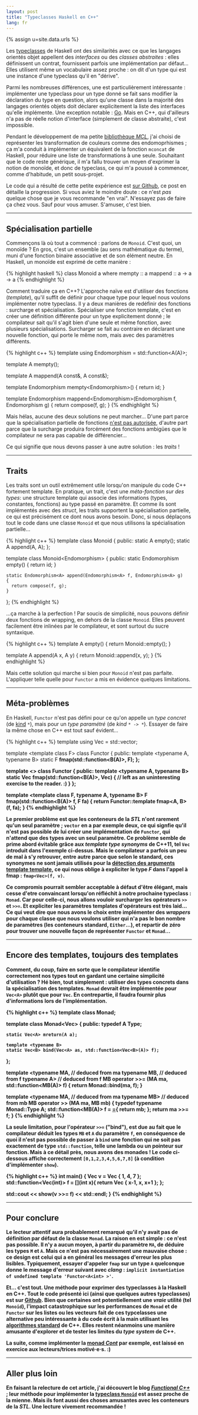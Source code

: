 ```yaml
---
layout: post
title: "Typeclasses Haskell en C++"
lang: fr
---
```


{% assign u=site.data.urls %}

Les
[typeclasses](http://learnyouahaskell.com/types-and-typeclasses#typeclasses-101)
de Haskell ont des similarités avec ce que les langages orientés objet
appellent des *interfaces* ou des *classes abstraites* : elles
définissent un contrat, fournissent parfois une implémentation par
défaut... Elles utilisent même un vocabulaire assez proche : on dit d'un
type qui est une instance d'une typeclass qu'il en "dérive".

Parmi les nombreuses différences, une est particulièrement
intéressante : implémenter une typeclass pour un type donné se fait sans
modifier la déclaration du type en question, alors qu'une classe dans la
majorité des langages orientés objets doit déclarer explicitement la
liste des interfaces qu'elle implémente. Une exception notable :
[Go](http://www.golangbootcamp.com/book/interfaces). Mais en C++, qui
d'ailleurs n'a pas de réelle notion d'interface (simplement de classe
abstraite), c'est impossible.

Pendant le développement de ma petite
[bibliothèque *MCL*](/fr/{{u.projs}}#mcl), j'ai choisi de représenter
les transformation de couleurs comme des endomoprhismes ; ça m'a conduit
à implémenter un équivalent de la fonction `mconcat` de Haskell, pour
réduire une liste de transformations à une seule. Souhaitant que le code
reste générique, il m'a fallu trouver un moyen d'exprimer la notion de
monoïde, et donc de typeclass, ce qui m'a poussé à commencer, comme
d'habitude, un petit sous-projet.

Le code qui a résulté de cette petite expérience est
[sur Github](https://github.com/nicuveo/CppTypeclasses), ce post en
détaille la progression. Si vous aviez le moindre doute : ce n'est *pas*
quelque chose que je vous recommande "en vrai". N'essayez pas de faire
ça chez vous. Sauf pour vous amuser. S'amuser, c'est bien.

---

## Spécialisation partielle

Commençons là où tout a commencé : parlons de `Monoid`. C'est quoi, un
monoïde&nbsp;? En gros, c'est un ensemble (au sens mathématique du
terme), muni d'une fonction binaire associative et de son élément
neutre. En Haskell, un monoïde est exprimé de cette manière :

{% highlight haskell %}
class Monoid a where
    mempty :: a
    mappend :: a -> a -> a
{% endhighlight %}

Comment traduire ça en C++? L'approche naïve est d'utiliser des
fonctions (*template*), qu'il suffit de définir pour chaque type pour
lequel nous voulons implémenter notre typeclass. Il y a deux manières de
redéfinir des fonctions : surcharge et spécialisation. Spécialiser une
fonction template, c'est en créer une définition différente pour un type
explicitement donné ; le compilateur sait qu'il s'agit bien d'une seule
et même fonction, avec plusieurs spécialisations. Surcharger se fait au
contraire en déclarant une nouvelle fonction, qui porte le même nom,
mais avec des paramètres différents.

{% highlight c++ %}
template <typename A>
using Endomorphism = std::function<A(A)>;

template <typename A>
A mempty();

template <typename A>
A mappend(A const&, A const&);

template <typename A>
Endomorphism<A> mempty<Endomorphism<A>>()
{
  return id<A>;
}

template <typename A>
Endomorphism<A> mappend<Endomorphism<A>>(Endomorphism<A> f,
                                         Endomorphism<A> g)
{
  return compose(f, g);
}
{% endhighlight %}

Mais hélas, aucune des deux solutions ne peut marcher... D'une part
parce que la spécialisation partielle de fonctions
[n'est pas autorisée](http://www.gotw.ca/publications/mill17.htm),
d'autre part parce que la surcharge produira forcément des fonctions
ambigües que le compilateur ne sera pas capable de différencier...

Ce qui signifie que nous devons passer à une autre solution : les
*traits* !

---

## Traits

Les traits sont un outil extrêmement utile lorsqu'on manipule du code
C++ fortement template. En pratique, un trait, c'est une *méta-fonction
sur des types*: une structure template qui associe des informations
(types, constantes, fonctions) au type passé en paramètre. Et comme ils
sont implémentés avec des *struct*, les traits supportent la
spécialisation partielle, ce qui est précisément ce dont nous avons
besoin. Donc, si nous déplaçons tout le code dans une classe `Monoid` et
que nous utilisons la spécialisation partielle...

{% highlight c++ %}
template <typename A>
class Monoid
{
  public:
    static A empty();
    static A append(A, A);
};

template <typename A>
class Monoid<Endomorphism<A>>
{
  public:
    static Endomorphism<A> empty()
    {
      return id;
    }

    static Endomorphism<A> append(Endomorphism<A> f, Endomorphism<A> g)
    {
      return compose(f, g);
    }
};
{% endhighlight %}

...ça marche à la perfection ! Par soucis de simplicité, nous pouvons
définir deux fonctions de wrapping, en dehors de la classe
`Monoid`. Elles peuvent facilement être inlinées par le compilateur, et
sont surtout du sucre syntaxique.

{% highlight c++ %}
template <typename A>
A empty()
{
  return Monoid<A>::empty();
}

template <typename A>
A append(A x, A y)
{
  return Monoid<A>::append(x, y);
}
{% endhighlight %}

Mais cette solution qui marche si bien pour `Monoid` n'est pas
parfaite. L'appliquer telle quelle pour `Functor` a mis en évidence
quelques limitations.

---

## Méta-problèmes

En Haskell, `Functor` n'est pas défini pour ce qu'on appelle un *type
concret* (de [kind](https://wiki.haskell.org/Kind) `*`), mais pour un
*type paramétré* (de *kind* `* -> *`). Essayer de faire la même chose en
C++ est tout sauf évident...

{% highlight c++ %}
template <typename A>
using Vec = std::vector<A>;

template <template<typename> class F>
class Functor
{
  public:
    template <typename A, typename B>
    static F<B> fmap(std::function<B(A)>, F<A>);
};

template <>
class Functor<Vec>
{
  public:
    template <typename A, typename B>
    static Vec<B> fmap(std::function<B(A)>, Vec<A>)
    {
      // left as an uninteresting exercise to the reader. :)
    }
};

template <template<typename> class F, typename A, typename B>
F<B> fmap(std::function<B(A)> f, F<A> fa)
{
  return Functor<F>::template fmap<A, B>(f, fa);
}
{% endhighlight %}

Le premier problème est que les conteneurs de la *STL* n'ont rarement
qu'un seul paramètre ; `vector` en a par exemple deux, ce qui signfie
qu'il n'est pas possible de lui créer une implémentation de `Functor`,
qui n'attend que des types avec un seul paramètre. Ce problème semble de
prime abord évitable grâce aux *template type synonyms* de C++11, tel
`Vec` introduit dans l'exemple ci-dessus. Mais le compilateur a parfois
un peu de mal à s'y retrouver, entre autre parce que selon le standard,
ces synonymes ne sont jamais utilisés pour la
[détection des arguments template template](http://en.cppreference.com/w/cpp/language/template_argument_deduction),
ce qui nous oblige à expliciter le type *F* dans l'appel à fmap :
`fmap<Vec>(f, v)`.

Ce compromis pourrait sembler acceptable à défaut d'être élégant, mais
cesse d'etre convaincant lorsqu'on réfléchit à notre prochaine
typeclass : `Monad`. Car pour celle-ci, nous allons vouloir surcharger
les opérateurs `>>` et `>>=`. Et expliciter les paramètres templates
d'opérateurs est très laid... Ce qui veut dire que nous avons le choix
entre implémenter des *wrappers* pour chaque classe que nous voulons
utiliser qui n'a pas le bon nombre de paramètres (les conteneurs
standard, `Either`...), et repartir de zéro pour trouver une nouvelle
façon de représenter `Functor` et `Monad`...

---

## Encore des templates, toujours des templates

Comment, du coup, faire en sorte que le compilateur identifie
correctement nos types tout en gardant une certaine simplicité
d'utilisation ? Hé bien, tout simplement : utiliser des types concrets
dans la spécialisation des templates. `Monad` devrait être implémentée
pour `Vec<A>` plutôt que pour `Vec`. En contrepartie, il faudra fournir
plus d'informations lors de l'implémentation.

{% highlight c++ %}
template <typename MA>
class Monad;

template <typename A>
class Monad<Vec<A>>
{
  public:
    typedef A Type;

    static Vec<A> mreturn(A a);

    template <typename B>
    static Vec<B> bind(Vec<A> as, std::function<Vec<B>(A)> f);
};

template <typename MA, // deduced from ma
          typename MB, // deduced from f
          typename A>  // deduced from f
MB operator >>= (MA ma, std::function<MB(A)> f)
{
  return Monad<MA>::bind(ma, f);
}

template <typename MA, // deduced from ma
          typename MB> // deduced from mb
MB operator >> (MA ma, MB mb)
{
  typedef typename Monad<MA>::Type A;
  std::function<MB(A)> f = [=](A){ return mb; };
  return ma >>= f;
}
{% endhighlight %}

La seule limitation, pour l'opérateur `>>=` ("bind"), est due au fait
que le compilateur déduit les types `MB` et `A` du paramètre `f`, en
conséquence de quoi il n'est pas possible de passer à `bind` une
fonction qui ne soit pas exactement de type `std::function`, telle une
lambda ou un pointeur sur fonction. Mais à ce détail près, nous avons
des monades ! Le code ci-dessous affiche correctement
`[0,1,2,3,4,5,6,7,8]` (à condition d'implémenter `show`).

{% highlight c++ %}
int main()
{
  Vec<int> v = Vec<int> { 1, 4, 7 };
  std::function<Vec<int>(int)> f =
    [](int x){ return Vec<int> { x-1, x, x+1 }; };

  std::cout << show(v >>= f) << std::endl;
}
{% endhighlight %}

---

## Pour conclure

Le lecteur attentif aura probablement remarqué qu'il n'y avait pas de
définition par défaut de la classe `Monad`. La raison en est simple : ce
n'est pas possible. Il n'y a aucun moyen, à partir du paramètre `MA`, de
déduire les types `M` et `A`. Mais ce n'est pas nécessairement une
mauvaise chose : ce design est celui qui a en général les messages
d'erreur les plus lisibles. Typiquement, essayer d'appeler `fmap` sur un
type `A` quelconque donne le message d'erreur suivant avec *clang* :
`implicit instantiation of undefined template 'Functor<A<int> >'`.

Et... c'est tout. Une méthode pour exprimer des typeclasses à la Haskell
en C++. Tout le code présenté ici (ainsi que quelques autres
typeclasses) est sur
[Github](https://github.com/nicuveo/CppTypeclasses). Bien que certaines
ont potentiellement une *vraie* utilité (tel `Monoid`), l'impact
catastrophique sur les performances de `Monad` et de `Functor` sur les
listes ou les vecteurs fait de ces typcelasses une alternative peu
intéressante à du code écrit à la main utilisant les
[algorithmes standard](http://www.cplusplus.com/reference/algorithm/) de
C++. Elles restent néanmoins une manière amusante d'explorer et de
tester les limites du *type system* de C++.

La suite, comme implémenter la
[monad *Cont*](http://en.wikibooks.org/wiki/Haskell/Continuation_passing_style)
par exemple, est laissé en exercice aux lecteurs/trices motivé·e·s. :)

---

## Aller plus loin

En faisant la relecture de cet article, j'ai découvert le blog
[*Functional C++*](https://functionalcpp.wordpress.com) ; leur méthode
pour implémenter la
[typeclass `Monoid`](https://functionalcpp.wordpress.com/2013/08/16/type-classes/)
est assez proche de la mienne. Mais ils font aussi des choses amusantes
avec les conteneurs de la *STL*. Une lecture vivement recommandée !
